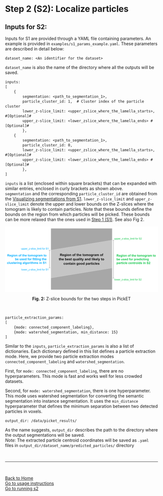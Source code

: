 # Step 2 (S2): Localize particles  
## Inputs for S2:

Inputs for S1 are provided through a YAML file containing parameters. An example is provided in `examples/s1_params_example.yaml`. These parameters are described in detail below:

    dataset_name: <An identifier for the dataset>
`dataset_name` is also the name of the directory where all the outputs will be saved.

    inputs: 
    [  
        {
            segmentation: <path_to_segmentation_1>, 
            particle_cluster_id: 1,  # Cluster index of the particle cluster 
            lower_z-slice_limit: <upper_zslice_where_the_lamella_starts>, #[Optional]#
            upper_z-slice_limit: <lower_zslice_where_the_lamella_ends> #[Optional]#
            },
        {
            segmentation: <path_to_segmentation_1>, 
            particle_cluster_id: 0,
            lower_z-slice_limit: <upper_zslice_where_the_lamella_starts>, #[Optional]#
            upper_z-slice_limit: <lower_zslice_where_the_lamella_ends> #[Optional]#
            },
    ]
`inputs` is a list (enclosed within square brackets) that can be expanded with similar entries, enclosed in curly brackets as shown above.  
`segmentation` and the corresponding `particle_cluster_id` are obtained from the [Visualizing segmentations from S1](run_picket.md#vis_seg_s1). 
`lower_z-slice_limit` and `upper_z-slice_limit` denote the upper and lower bounds on the Z-slices where the tomogram is likely to contain particles. Note that these bounds define the bounds on the region from which particles will be picked. These bounds can be more relaxed than the ones used in [Step 1 (S1)](s1.md). See also Fig 2.  

<div align="center">
    <img src="../images/Zbounds.jpg" alt="Fig. 2: Z-slice bounds for the two steps in PickET" width="600" align="center">
    <p align="center"><b>Fig. 2:</b> Z-slice bounds for the two steps in PickET </p>
</div>  

<br/>

    particle_extraction_params: 
    [
        {mode: connected_component_labeling},
        {mode: watershed_segmentation, min_distance: 15}
    ]
Similar to the `inputs`, `particle_extraction_params` is also a list of dictionaries. Each dictionary defined in this list defines a particle extraction mode. Here, we provide two particle extraction modes `connected_component_labeling` and `watershed_segmentation`. 

First, for `mode: connected_component_labeling`, there are no hyperparameters. This mode is fast and works well for less crowded datasets.

Second, for `mode: watershed_segmentation`, there is one hyperparameter. This mode uses watershed segmentation for converting the semantic segmentation into instance segmentation. It uses the `min_distance` hyperparameter that defines the minimum separation between two detected particles in voxels.

    output_dir: /data/picket_results/
As the name suggests, `output_dir` describes the path to the directory where the output segmentations will be saved.  
*Note:* The extracted particle centroid coordinates will be saved as `.yaml` files in `output_dir/dataset_name/predicted_particles/` directory

<br/>

---
<br/>

[Back to Home](../README.md)  
[Go to usage instructions](usage_instructions.md#usage-instructions)  
[Go to running s2](running_s2.md)
